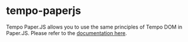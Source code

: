 # tempo-paperjs

Tempo Paper.JS allows you to use the same principles of Tempo DOM in Paper.JS. Please refer to the [documentation here](https://fponticelli.github.io/tempo/).
